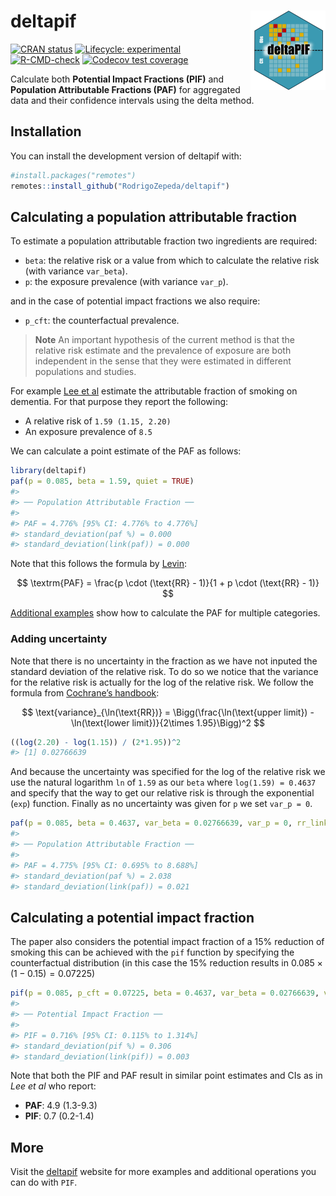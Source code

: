 
<!-- README.md is generated from README.Rmd. Please edit that file -->

# deltapif <img src="man/figures/logo.png" align="right" height="127" alt="The logo of the deltapif method showing an observed and a counterfactual population with coloured squares. A line partitions them in the middle. The image reads 'deltapif'." />

<!-- badges: start -->

[![CRAN
status](https://www.r-pkg.org/badges/version/deltapif)](https://CRAN.R-project.org/package=deltapif)
[![Lifecycle:
experimental](https://img.shields.io/badge/lifecycle-experimental-orange.svg)](https://lifecycle.r-lib.org/articles/stages.html#experimental)
[![R-CMD-check](https://github.com/RodrigoZepeda/deltapif/actions/workflows/R-CMD-check.yaml/badge.svg)](https://github.com/RodrigoZepeda/deltapif/actions/workflows/R-CMD-check.yaml)
[![Codecov test
coverage](https://codecov.io/gh/RodrigoZepeda/deltapif/graph/badge.svg)](https://app.codecov.io/gh/RodrigoZepeda/deltapif)
<!-- badges: end -->

Calculate both **Potential Impact Fractions (PIF)** and **Population
Attributable Fractions (PAF)** for aggregated data and their confidence
intervals using the delta method.

## Installation

You can install the development version of deltapif with:

``` r
#install.packages("remotes")
remotes::install_github("RodrigoZepeda/deltapif")
```

## Calculating a population attributable fraction

To estimate a population attributable fraction two ingredients are
required:

- `beta`: the relative risk or a value from which to calculate the
  relative risk (with variance `var_beta`).
- `p`: the exposure prevalence (with variance `var_p`).

and in the case of potential impact fractions we also require:

- `p_cft`: the counterfactual prevalence.

> **Note** An important hypothesis of the current method is that the
> relative risk estimate and the prevalence of exposure are both
> independent in the sense that they were estimated in different
> populations and studies.

For example [Lee et
al](https://doi.org/10.1001/jamanetworkopen.2022.19672) estimate the
attributable fraction of smoking on dementia. For that purpose they
report the following:

- A relative risk of `1.59 (1.15, 2.20)`
- An exposure prevalence of `8.5`

We can calculate a point estimate of the PAF as follows:

``` r
library(deltapif)
paf(p = 0.085, beta = 1.59, quiet = TRUE)
#> 
#> ── Population Attributable Fraction ──
#> 
#> PAF = 4.776% [95% CI: 4.776% to 4.776%]
#> standard_deviation(paf %) = 0.000
#> standard_deviation(link(paf)) = 0.000
```

Note that this follows the formula by
[Levin](https://doi.org/10.1016/j.gloepi.2021.100062):

$$
\textrm{PAF} = \frac{p \cdot (\text{RR} - 1)}{1 + p \cdot (\text{RR} - 1)}
$$

[Additional examples](rodrigozepeda.github.io/deltapif/Introduction)
show how to calculate the PAF for multiple categories.

### Adding uncertainty

Note that there is no uncertainty in the fraction as we have not inputed
the standard deviation of the relative risk. To do so we notice that the
variance for the relative risk is actually for the log of the relative
risk. We follow the formula from [Cochrane’s
handbook](https://handbook-5-1.cochrane.org/chapter_7/7_7_3_2_obtaining_standard_deviations_from_standard_errors_and.htm):

$$
\text{variance}_{\ln(\text{RR})} = \Bigg(\frac{\ln(\text{upper limit}) - \ln(\text{lower limit})}{2\times 1.95}\Bigg)^2
$$

``` r
((log(2.20) - log(1.15)) / (2*1.95))^2
#> [1] 0.02766639
```

And because the uncertainty was specified for the log of the relative
risk we use the natural logarithm `ln` of `1.59` as our `beta` where
`log(1.59) = 0.4637` and specify that the way to get our relative risk
is through the exponential (`exp`) function. Finally as no uncertainty
was given for `p` we set `var_p = 0`.

``` r
paf(p = 0.085, beta = 0.4637, var_beta = 0.02766639, var_p = 0, rr_link = exp)
#> 
#> ── Population Attributable Fraction ──
#> 
#> PAF = 4.775% [95% CI: 0.695% to 8.688%]
#> standard_deviation(paf %) = 2.038
#> standard_deviation(link(paf)) = 0.021
```

## Calculating a potential impact fraction

The paper also considers the potential impact fraction of a 15%
reduction of smoking this can be achieved with the `pif` function by
specifying the counterfactual distribution (in this case the 15%
reduction results in $0.085 \times (1 - 0.15) = 0.07225$)

``` r
pif(p = 0.085, p_cft = 0.07225, beta = 0.4637, var_beta = 0.02766639, var_p = 0, rr_link = exp)
#> 
#> ── Potential Impact Fraction ──
#> 
#> PIF = 0.716% [95% CI: 0.115% to 1.314%]
#> standard_deviation(pif %) = 0.306
#> standard_deviation(link(pif)) = 0.003
```

Note that both the PIF and PAF result in similar point estimates and CIs
as in *Lee et al* who report:

- **PAF**: 4.9 (1.3-9.3)
- **PIF**: 0.7 (0.2-1.4)

## More

Visit the [deltapif](https://rodrigozepeda.github.io/deltapif/) website
for more examples and additional operations you can do with `PIF`.
